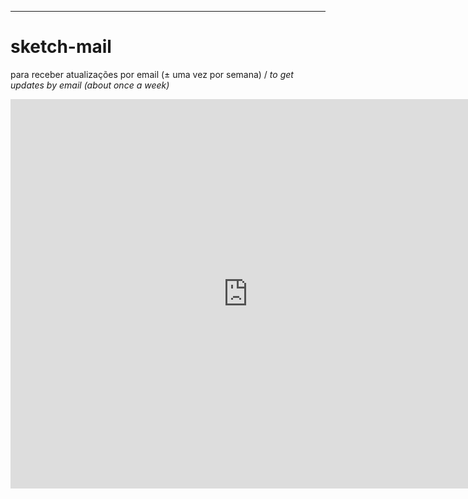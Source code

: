 ---

# sketch-mail

para receber atualizações por email (± uma vez por semana) / *to get updates by email (about once a week)*

<iframe src="https://docs.google.com/spreadsheet/embeddedform?formkey=1FAIpQLSdyjU-znqMQT8do4zrZUtj6CYJP_sISFOep6PWbgqACxxOA_w" width="760" height="623" frameborder="0" marginheight="0" marginwidth="0">Loading...</iframe>

<!-- form style="border:1px solid #ccc;padding:3px;text-align:center;" action="https://tinyletter.com/villares" method="post" target="popupwindow" onsubmit="window.open('https://tinyletter.com/villares', 'popupwindow', 'scrollbars=yes,width=600,height=300');return true"><p><label for="tlemail">Enter your email address</label></p><p><input type="text" style="width:140px" name="email" id="tlemail" /></p><input type="hidden" value="1" name="embed"/><input type="submit" value="Subscribe" /><p><a href="https://tinyletter.com" target="_blank">powered by TinyLetter</a></p></form -->

